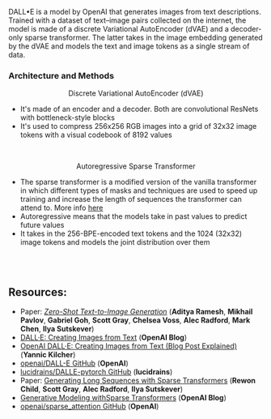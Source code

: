 DALL•E is a model by OpenAI that generates images from text descriptions.                                                 
Trained with a dataset of text–image pairs collected on the internet, the model is made of a discrete Variational AutoEncoder (dVAE) and a decoder-only sparse transformer. The latter takes in the image embedding generated by the dVAE and models the text and image tokens as a single stream of data.

### Architecture and Methods

<p align='center'>Discrete Variational AutoEncoder (dVAE)</p>

* It's made of an encoder and a decoder. Both are convolutional ResNets with bottleneck-style blocks
* It's used to compress 256x256 RGB images into a grid of 32x32 image tokens with a visual codebook of 8192 values

<br>

<p align='center'>Autoregressive Sparse Transformer</p>

* The sparse transformer is a modified version of the vanilla transformer in which different types of masks and techniques are used to speed up training and increase the length of sequences the transformer can attend to. More info [here](https://arxiv.org/abs/1904.10509)
* Autoregressive means that the models take in past values to predict future values
* It takes in the 256-BPE-encoded text tokens and the 1024 (32x32) image tokens and models the joint distribution over them


<br>
<br>

## Resources:
* Paper: [*Zero-Shot Text-to-Image Generation*](https://arxiv.org/abs/2102.12092) (**Aditya Ramesh**, **Mikhail Pavlov**, **Gabriel Goh**, **Scott Gray**, **Chelsea Voss**, **Alec Radford**, **Mark Chen**, **Ilya Sutskever**)
* [DALL·E: Creating Images from Text](https://openai.com/blog/dall-e/) (**OpenAI Blog**)
* [OpenAI DALL·E: Creating Images from Text (Blog Post Explained)](https://www.youtube.com/watch?v=j4xgkjWlfL4) (**Yannic Kilcher**)
* [openai/DALL-E GitHub](https://github.com/openai/DALL-E) (**OpenAI**)
* [lucidrains/DALLE-pytorch GitHub](https://github.com/lucidrains/DALLE-pytorch) (**lucidrains**)
* Paper: [Generating Long Sequences with Sparse Transformers](https://arxiv.org/abs/1904.10509) (**Rewon Child**, **Scott Gray**, **Alec Radford**, **Ilya Sutskever**)
* [Generative Modeling withSparse Transformers](https://openai.com/blog/sparse-transformer/) (**OpenAI Blog**)
* [openai/sparse_attention GitHub](https://github.com/openai/sparse_attention) (**OpenAI**)
